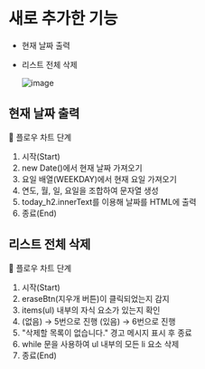 # 새로 추가한 기능
- 현재 날짜 출력
- 리스트 전체 삭제

  ![image](https://github.com/user-attachments/assets/1b7caced-6e89-4d57-a238-4011b87d0b0a)

## 현재 날짜 출력
📌 플로우 차트 단계
1. 시작(Start)
2. new Date()에서 현재 날짜 가져오기
3. 요일 배열(WEEKDAY)에서 현재 요일 가져오기
4. 연도, 월, 일, 요일을 조합하여 문자열 생성
5. today_h2.innerText를 이용해 날짜를 HTML에 출력
6. 종료(End)

## 리스트 전체 삭제
📌 플로우 차트 단계
1. 시작(Start)
2. eraseBtn(지우개 버튼)이 클릭되었는지 감지
3. items(ul) 내부의 자식 요소가 있는지 확인
4. (없음) → 5번으로 진행 (있음) → 6번으로 진행
5. "삭제할 목록이 없습니다." 경고 메시지 표시 후 종료
6. while 문을 사용하여 ul 내부의 모든 li 요소 삭제
7. 종료(End)
